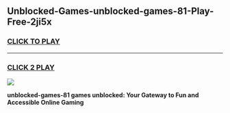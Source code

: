 
## Unblocked-Games-unblocked-games-81-Play-Free-2ji5x
<h3>
<a href="https://premium76.site?title=unblocked-games-81&ref=18A1">CLICK TO PLAY</a></h3>
<hr>

<h3>
<a href="https://premium76.site?title=unblocked-games-81&ref=18A1">CLICK 2 PLAY</a>
  
</h3>

<a href="https://premium76.site?title=unblocked-games-81&ref=18A1"><img src="https://clearcache.store/games.png"></a>


**unblocked-games-81 games unblocked: Your Gateway to Fun and Accessible Online Gaming**
